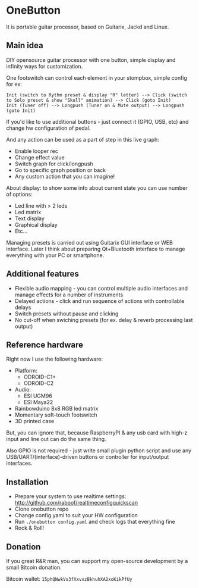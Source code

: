 OneButton
=========
It is portable guitar processor, based on Guitarix, Jackd and Linux.

Main idea
---------
DIY opensource guitar processor with one button, simple display and infinity ways for customization.

One footswitch can control each element in your stompbox, simple config for ex:
```
Init (switch to Rythm preset & display "R" letter) --> Click (switch to Solo preset & show "Skull" animation) --> Click (goto Init)
Init (Tuner off) --> Longpush (Tuner on & Mute output) --> Longpush (goto Init)
```
If you'd like to use additional buttons - just connect it (GPIO, USB, etc) and change hw configuration of pedal.

And any action can be used as a part of step in this live graph:
* Enable looper rec
* Change effect value
* Switch graph for click/longpush
* Go to specific graph position or back
* Any custom action that you can imagine!

About display: to show some info about current state you can use number of options:
* Led line with > 2 leds
* Led matrix
* Text display
* Graphical display
* Etc...

Managing presets is carried out using Guitarix GUI interface or WEB interface. Later I think about preparing Qt+Bluetooth interface to manage everything with your PC or smartphone.

Additional features
-------------------
* Flexible audio mapping - you can control multiple audio interfaces and manage effects for a number of instruments
* Delayed actions - click and run sequence of actions with controllable delays
* Switch presets without pause and clicking
* No cut-off when swiching presets (for ex. delay & reverb processing last output)

Reference hardware
------------------
Right now I use the following hardware:
* Platform:
  * ODROID-C1+
  * ODROID-C2
* Audio:
  * ESI UGM96
  * ESI Maya22
* Rainbowduino 8x8 RGB led matrix
* Momentary soft-touch footswitch
* 3D printed case

But, you can ignore that, because RaspberryPI & any usb card with high-z input and line out can do the same thing.

Also GPIO is not required - just write small plugin python script and use any USB/UART/(interface)-driven buttons or controller for input/output interfaces.

Installation
------------
* Prepare your system to use realtime settings: http://github.com/raboof/realtimeconfigquickscan
* Clone onebutton repo
* Change config.yaml to suit your HW configuration
* Run `./onebutton config.yaml` and check logs that everything fine
* Rock & Roll!

Donation
--------
If you great R&R man, you can support my open-source development by a small Bitcoin donation.

Bitcoin wallet: `15phQNwkVs3fXxvxzBkhuhXA2xoKikPfUy`
